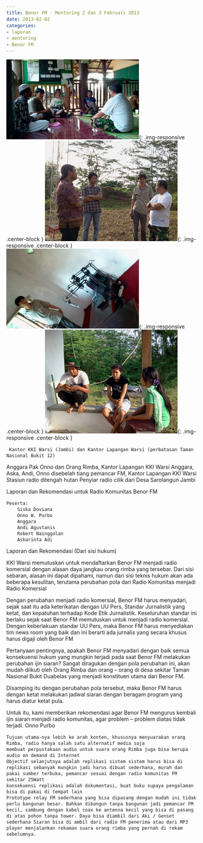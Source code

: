 ```yaml
---
title: Benor FM - Mentoring 2 dan 3 Februari 2013
date: 2013-02-02
categories:
- laporan
- mentoring
- Benor FM
---
```


![350px-Orang_Rimba_dan_Pak_Onno_Kantor_Lapangan_KKI_Warsi.jpg](/_uploads/350px-Orang_Rimba_dan_Pak_Onno_Kantor_Lapangan_KKI_Warsi.jpg){: .img-responsive .center-block }
![350px-Anggara_Aska_Ani_Onno_KKI_Warsi_Taman_Nasional_Bukit_1.jpg](/_uploads/350px-Anggara_Aska_Ani_Onno_KKI_Warsi_Taman_Nasional_Bukit_1.jpg){: .img-responsive .center-block }
![350px-Andi_Agustanis_dan_stasiun_radio_ditengah_hutan.jpg](/_uploads/350px-Andi_Agustanis_dan_stasiun_radio_ditengah_hutan.jpg){: .img-responsive .center-block }
![350px-Penyiar_radio_cilik_dari_Desa_Sarolangun_Jambi.jpg](/_uploads/350px-Penyiar_radio_cilik_dari_Desa_Sarolangun_Jambi.jpg){: .img-responsive .center-block }

     Kantor KKI Warsi (Jambi) dan Kantor Lapangan Warsi (perbatasan Taman Nasional Bukit 12) 

Anggara
Pak Onno dan Orang Rimba, Kantor Lapangan KKI Warsi
Anggara, Aska, Andi, Onno disebelah tiang pemancar FM, Kantor Lapangan KKI Warsi
Stasiun radio ditengah hutan
Penyiar radio cilik dari Desa Sarolangun Jambi

Laporan dan Rekomendasi untuk Radio Komunitas Benor FM

    Peserta:
        Siska Doviana
        Onno W. Purbo
        Anggara
        Andi Agustanis
        Robert Nainggolan
        Askarinta Adi

Laporan dan Rekomendasi (Dari sisi hukum)

KKI Warsi memutuskan untuk mendaftarkan Benor FM menjadi radio komersial dengan alasan daya jangkau orang rimba yang tersebar. Dari sisi sebaran, alasan ini dapat dipahami, namun dari sisi teknis hukum akan ada beberapa kesulitan, terutama perubahan pola dari Radio Komunitas menjadi Radio Komersial

Dengan perubahan menjadi radio komersial, Benor FM harus menyadari, sejak saat itu ada keterikatan dengan UU Pers, Standar Jurnalistik yang ketat, dan kepatuhan terhadap Kode Etik Jurnalistik. Keseluruhan standar ini berlaku sejak saat Benor FM memutuskan untuk menjadi radio komersial. Dengan keberlakuan standar UU Pers, maka Benor FM harus menyediakan tim news room yang baik dan ini berarti ada jurnalis yang secara khusus harus digaji oleh Benor FM

Pertanyaan pentingnya, apakah Benor FM menyadari dengan baik semua konsekuensi hukum yang mungkin terjadi pada saat Benor FM melakukan perubahan ijin siaran? Sangat diragukan dengan pola perubahan ini, akan mudah diikuti oleh Orang Rimba dan orang – orang di desa sekitar Taman Nasional Bukit Duabelas yang menjadi konstituen utama dari Benor FM.

Disamping itu dengan perubahan pola tersebut, maka Benor FM harus dengan ketat melakukan jadwal siaran dengan beragam program yang harus diatur ketat pula.

Untuk itu, kami memberikan rekomendasi agar Benor FM mengurus kembali ijin siaran menjadi radio komunitas, agar problem – problem diatas tidak terjadi.
Onno Purbo

    Tujuan utama-nya lebih ke arah konten, khususnya menyuarakan orang Rimba, radio hanya salah satu alternatif media saja
    membuat perpustakaan audio untuk suara orang Rimba juga bisa berupa audio on demand di Internet
    Objectif selanjutnya adalah replikasi sistem sistem harus bisa di replikasi sebanyak mungkin jadi harus dibuat sederhana, murah dan pakai sumber terbuka, pemancar sesuai dengan radio komunitas FM sekitar 25Watt
    konsekuensi replikasi adalah dokumentasi, buat buku supaya pengalaman bisa di pakai di tempat lain
    Prototype relay FM sederhana yang bisa dipasang dengan mudah ini tidak perlu bangunan besar. Bahkan dibangun tanpa bangunan jadi pemancar FM kecil, sambung dengan kabel coax ke antenna kecil yang bisa di pasang di atas pohon tanpa tower. Daya bisa diambil dari Aki / Genset sederhana Siaran bisa di ambil dari radio FM penerima atau dari MP3 player menjalankan rekaman suara orang rimba yang pernah di rekam sebelumnya.
